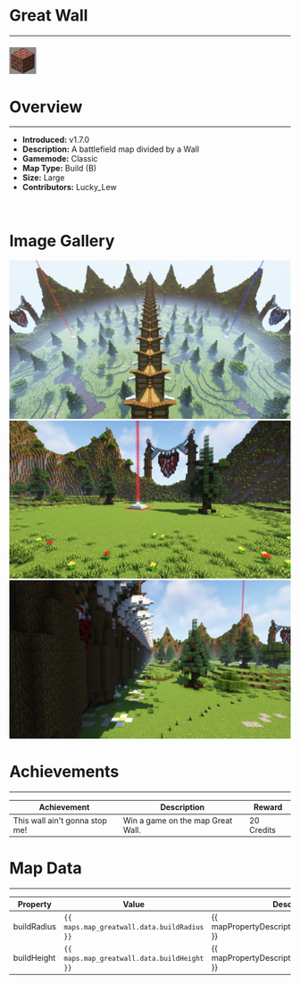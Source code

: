 # Great Wall

---

#### ![greatwallicon](../assets/icons/maps/great-wall-icon.jpg)

# Overview

---

- **Introduced:** v1.7.0
- **Description:** A battlefield map divided by a Wall
- **Gamemode:** Classic
- **Map Type:** Build (B)
- **Size:** Large
- **Contributors:** Lucky_Lew

<br />

# Image Gallery

![Great Wall - Overview](../assets/maps/greatwall/greatwall-overview.jpg)
![Great Wall - Beacon](../assets/maps/greatwall/greatwall-beacon.jpg)
![Great Wall - Middle](../assets/maps/greatwall/greatwall-mid.jpg)

# Achievements

---

| Achievement                    | Description                       | Reward     |
| ------------------------------ | --------------------------------- | ---------- |
| This wall ain't gonna stop me! | Win a game on the map Great Wall. | 20 Credits |

# Map Data

---

| Property    | Value                                       | Description                                       |
| ----------- | ------------------------------------------- | ------------------------------------------------- |
| buildRadius | `{{ maps.map_greatwall.data.buildRadius }}` | {{ mapPropertyDescriptions.buildRadius.classic }} |
| buildHeight | `{{ maps.map_greatwall.data.buildHeight }}` | {{ mapPropertyDescriptions.buildHeight.classic }} |
